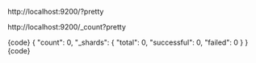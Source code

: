 http://localhost:9200/?pretty


http://localhost:9200/_count?pretty

{code}
{
	"count": 0,
	"_shards": {
		"total": 0,
		"successful": 0,
		"failed": 0
	}
}
{code}
